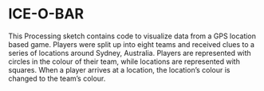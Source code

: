 # ICE-O-BAR

This Processing sketch contains code to visualize data from a GPS location based game. Players were split up into eight teams and received clues to a series of locations around Sydney, Australia. Players are represented with circles in the colour of their team, while locations are represented with squares. When a player arrives at a location, the location’s colour is changed to the team’s colour.

